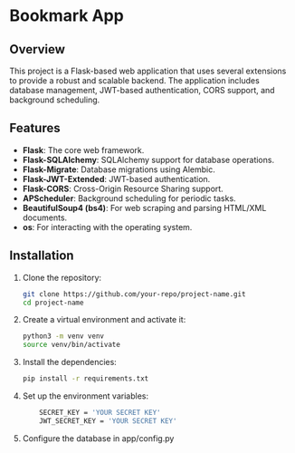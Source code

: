 # Bookmark App

## Overview

This project is a Flask-based web application that uses several extensions to provide a robust and scalable backend. The application includes database management, JWT-based authentication, CORS support, and background scheduling.

## Features

- **Flask**: The core web framework.
- **Flask-SQLAlchemy**: SQLAlchemy support for database operations.
- **Flask-Migrate**: Database migrations using Alembic.
- **Flask-JWT-Extended**: JWT-based authentication.
- **Flask-CORS**: Cross-Origin Resource Sharing support.
- **APScheduler**: Background scheduling for periodic tasks.
- **BeautifulSoup4 (bs4)**: For web scraping and parsing HTML/XML documents.
- **os**: For interacting with the operating system.

## Installation

1. Clone the repository:
    ```sh
    git clone https://github.com/your-repo/project-name.git
    cd project-name
    ```

2. Create a virtual environment and activate it:
    ```sh
    python3 -m venv venv
    source venv/bin/activate
    ```

3. Install the dependencies:
    ```sh
    pip install -r requirements.txt
    ```

4. Set up the environment variables:
    ```sh
        SECRET_KEY = 'YOUR SECRET KEY'
        JWT_SECRET_KEY = 'YOUR SECRET KEY'
    ```

5. Configure the database in app/config.py



